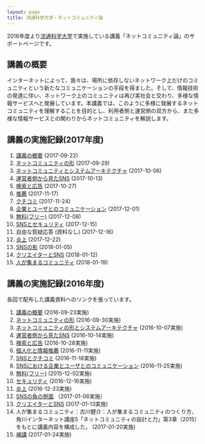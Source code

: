 ```yaml
---
layout: page
title: 流通科学大学・ネットコミュニティ論
---
```

2016年度より[流通科学大学](http://www.umds.ac.jp/)で実施している講義「ネットコミュニティ論」のサポートページです。

## 講義の概要

インターネットによって、我々は、場所に依存しないネットワーク上だけのコミュニティという新たなコミュニケーションの手段を得ました。そして、情報技術の発達に伴い、ネットワーク上のコミュニティは再び実社会と交わり、多様な情報サービスへと発展しています。本講義では、このように多様に発展するネットコミュニティを理解することを目的とし、利用者側と運営側の双方から、また多様な情報サービスとの関わりからネットコミュニティを解説します。

## 講義の実施記録(2017年度)

1. [講義の概要](https://drive.google.com/open?id=1nYLLOeilLzqaNY9C8iRdem9_oiomWRLorTm_znf_gk4) (2017-09-22)
2. [ネットコミュニティの形](https://drive.google.com/open?id=10-LvlefgWz_NRTXzi-oTkSWKznzl3kNK2JOxhi8UXaM) (2017-09-29)
3. [ネットコミュニティとシステムアーキテクチャ](https://drive.google.com/open?id=1POSIeZhgozX3OT79hKUNO87loimhTheYEDch9fLLIyE) (2017-10-06)
4. [運営者側から見たSNS](https://drive.google.com/open?id=1PnHqn439wyt8jQH90IzEx2zt-9F5vQkKrz8diS7yDQE) (2017-10-13)
5. [検索と広告](https://drive.google.com/open?id=1o3cpUsFqORjUf1KW2z1bzuQD8BYmePVYRY9uek1r9W0) (2017-10-27)
6. [推薦](https://drive.google.com/open?id=1Sw0Ux0vnq4L27qWI8JQBFs1rHS5XBWBWvP2bAEJeTk4) (2017-11-17)
7. [クチコミ](https://drive.google.com/open?id=1r51JiMP1T4R-tpezPW8LjTQOPX6Abv-WOvAcANnd9nk) (2017-11-24)
8. [企業とユーザとのコミュニケーション](https://docs.google.com/document/d/1WpNdz98LDXxC-0Hv4Wa0cixVLwshvfNokMkbgdiuRYE/edit?usp=sharing) (2017-12-01)
9. [無料(フリー)](https://drive.google.com/open?id=1R6l-MpAasbXUrRjHrZCVeUcIxDjGFgwd5jtV3-sN8xg) (2017-12-08)
10. [SNSとセキュリティ](https://goo.gl/jaiwKy) (2017-12-15)
11. 自由な質疑応答 (資料なし) (2017-12-16)
12. [炎上](https://goo.gl/J3iELS) (2017-12-22)
13. [SNSの影](https://goo.gl/SPfZiY) (2018-01-05)
14. [クリエイターとSNS](https://drive.google.com/open?id=1_D6LouvlYIBd3IFkgA4IDz0mpRjoUX3GzMqW-VHpdQ0) (2018-01-12)
15. [人が集まるコミュニティ](https://drive.google.com/open?id=18gppyW-Sg-Zpietk0CZD0jCZw-sa2DnskzxcK3Rx9k0) (2018-01-19)

## 講義の実施記録(2016年度)

各回で配布した講義資料へのリンクを張っています。

1. [講義の概要](https://drive.google.com/open?id=1snS3pDmy2EtGo1pD2AXcEYe5dIoJSmcQITSjbJmE4WU) (2016-09-23実施)
1. [ネットコミュニティの形](https://drive.google.com/open?id=15Qnzgg8czIOgXd6oomz_WuoL578hmvWbFaA2BjgOrGY) (2016-09-30実施)
1. [ネットコミュニティの形とシステムアーキテクチャ](https://drive.google.com/open?id=1Xrd2zM0Aol6hn-m-w4-81iB9DuTuogw0Ua2gdSCQ4bE) (2016-10-07実施)
1. [運営者側から見たSNS](https://drive.google.com/open?id=1rfPaBVSwuL5OnUCtEeVxN8zQY6Cv8NKjv6LbJvPIYgA) (2016-10-14実施)
1. [検索と広告](https://drive.google.com/open?id=1r9iCAcubdOh9JkiLFJ1pJmGdUw7Ms6rPBeilajFNQKU) (2016-10-28実施)
1. [個人化と情報推薦](https://drive.google.com/open?id=1i3o071O8qufah7LyUQ0AxILIBYGzFN-OyxIoCFvymtk) (2016-11-11実施)
1. [SNSとクチコミ](https://drive.google.com/open?id=1jRPR6Zu1C1YJU7KqDkR1gujsUvGMMU8IOtdgsmHu6VU) (2016-11-18実施)
1. [SNSにおける企業とユーザとのコミュニケーション](https://drive.google.com/open?id=15ubOw7p8V2aaREFuadMo-jGuW9e7Mu-ZVDZ85trJCe4) (2016-11-25実施)
1. [無料(フリー)](https://drive.google.com/open?id=1zbycUnLDdux60j4phR4vNUVRTUMxcTcg6pOChYbn23I) (2015-12-02実施)
1. [セキュリティ](https://drive.google.com/open?id=1VsAPmfpDBuxE2d-b0XR0BlsGqGDBGBqX9B6k9KCluk4) (2016-12-16実施)
1. [炎上](https://drive.google.com/open?id=1wWDZJpHpEaXTF8H2Q6S8eeO_WCIRYCujPAwvZYx6Epo) (2016-12-23実施)
1. [SNSの負の側面](https://drive.google.com/open?id=1Ysw0iUkwPQ6vv4l8hmeLgufRbhL6qdWZ3LJzvXQNqQ8) （2017-01-06実施）
1. [クリエイターとSNS](https://drive.google.com/open?id=11Q2WXn8dnxksLJSVunTj5gKmQk8C_3XOOFqgth5I7mk) (2017-01-13実施)
1. 人が集まるコミュニティ：古川健介：人が集まるコミュニティのつくり方、角川インターネット講座5「ネットコミュニティの設計と力」第3章（2015）をもとに講義内容を構成した。 (2017-01-20実施)
1. [補講](https://drive.google.com/open?id=1i3o071O8qufah7LyUQ0AxILIBYGzFN-OyxIoCFvymtk) (2017-01-24実施)
